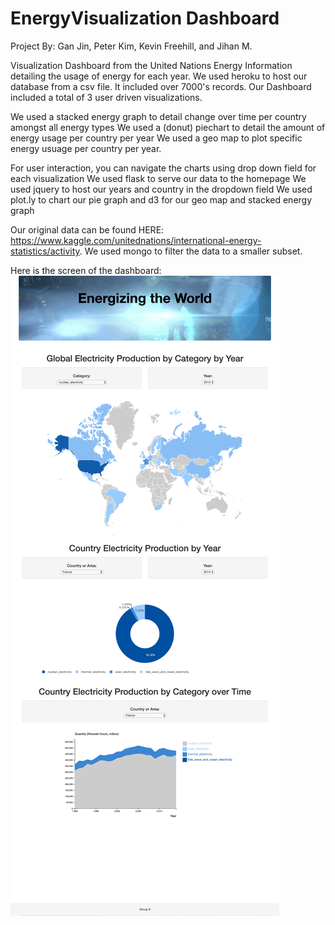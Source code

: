 # EnergyVisualization Dashboard
Project By: Gan Jin, Peter Kim, Kevin Freehill, and Jihan M. 


Visualization Dashboard from the United Nations Energy Information detailing the usage of energy for each year. 
We used heroku to host our database from a csv file. It included over 7000's records. Our Dashboard included a total of 3 user driven visualizations.


We used a stacked energy graph to detail change over time per country amongst all energy types
We used a (donut) piechart to detail the amount of energy usage per country per year
We used a geo map to plot specific energy usuage per country per year.


For user interaction, you can navigate the charts using drop down field for each visualization
We used flask to serve our data to the homepage
We used jquery to host our years and country in the dropdown field
We used plot.ly to chart our pie graph and d3 for our geo map and stacked energy graph


Our original data can be found HERE: https://www.kaggle.com/unitednations/international-energy-statistics/activity. We used mongo to filter the data to a smaller subset.


Here is the screen of the dashboard:
![Screenshot](https://github.com/jvm269/EnergyVisualization/blob/master/image/localhost_5000_.png)
